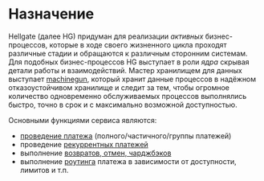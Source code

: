 # Назначение

Hellgate (далее HG) придуман для реализации _активных_ бизнес-процессов, которые в ходе 
своего жизненного цикла проходят различные стадии и обращаются к различным сторонним системам. 
Для подобных бизнес-процессов HG выступает в роли _ядра_ скрывая детали работы и взаимодействий. 
Мастер хранилищем для данных выступает [machinegun](/docs/machinegun/overview.md), 
который хранит данные процессов в надёжном отказоустойчивом хранилище и следит за тем, чтобы 
огромное количество одновременно обслуживаемых процессов выполнялись быстро, точно в срок 
и с максимально возможной доступностью.


Основными функциями сервиса являются:
- [проведение платежа](payment-workflow.md) (полного/частичного/группы платежей)
- проведение [рекуррентных платежей](recurrent-payment-workflow.md)
- выполнение [возвратов, отмен, чарджбэков](refund-cancel-chargeback-workflow.md)
- выполнение [роутинга](routing-workflow.md) платежа в зависимости от доступности, лимитов и т.п.

